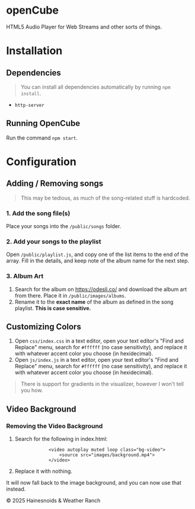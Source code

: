 # openCube
HTML5 Audio Player for Web Streams and other sorts of things.

# Installation
## Dependencies
> You can install all dependencies automatically by running `npm install`.
- `http-server`
## Running OpenCube
Run the command `npm start`.
# Configuration
## Adding / Removing songs
> This may be tedious, as much of the song-related stuff is hardcoded.
### 1. Add the song file(s)
Place your songs into the `/public/songs` folder.
### 2. Add your songs to the playlist
Open `/public/playlist.js`, and copy one of the list items to the end of the array. Fill in the details, and keep note of the album name for the next step.
### 3. Album Art
1. Search for the album on https://odesli.co/ and download the album art from there. Place it in `/public/images/albums`.
2. Rename it to the **exact name** of the album as defined in the song playlist. **This is case sensitive.**

## Customizing Colors
1. Open `css/index.css` in a text editor, open your text editor's "Find and Replace" menu, search for `#ffffff` (no case sensitivity), and replace it with whatever accent color you choose (in hexidecimal).
2. Open `js/index.js` in a text editor, open your text editor's "Find and Replace" menu, search for `#ffffff` (no case sensitivity), and replace it with whatever accent color you choose (in hexidecimal).
> There is support for gradients in the visualizer, however I won't tell you how.

##  Video Background
### Removing the Video Background
1. Search for the following in index.html:
```
                <video autoplay muted loop class="bg-video">
                    <source src="images/background.mp4">
                </video>
```
2. Replace it with nothing.

It will now fall back to the image background, and you can now use that instead.

© 2025 Hainesnoids & Weather Ranch